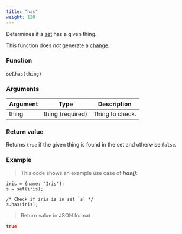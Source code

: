 ```yaml
---
title: "has"
weight: 120
---
```


Determines if a [set](..) has a given thing.

This function does *not* generate a [change](../../../overview/changes).

### Function

*set*.`has(thing)`

### Arguments

Argument | Type | Description
-------- | ---- | -----------
thing | thing (required) | Thing to check.

### Return value

Returns `true` if the given thing is found in the set and otherwise `false`.

### Example

> This code shows an example use case of ***has()***:

```thingsdb,json_response
iris = {name: 'Iris'};
s = set(iris);

/* Check if iris is in set `s` */
s.has(iris);
```

> Return value in JSON format

```json
true
```
